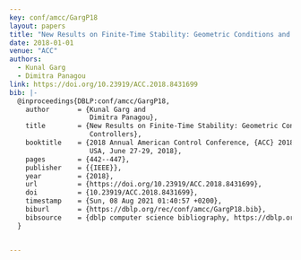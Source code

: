 ```yaml
---
key: conf/amcc/GargP18
layout: papers
title: "New Results on Finite-Time Stability: Geometric Conditions and Finite-Time Controllers."
date: 2018-01-01
venue: "ACC"
authors:
  - Kunal Garg
  - Dimitra Panagou
link: https://doi.org/10.23919/ACC.2018.8431699
bib: |-
  @inproceedings{DBLP:conf/amcc/GargP18,
    author       = {Kunal Garg and
                    Dimitra Panagou},
    title        = {New Results on Finite-Time Stability: Geometric Conditions and Finite-Time
                    Controllers},
    booktitle    = {2018 Annual American Control Conference, {ACC} 2018, Milwaukee, WI,
                    USA, June 27-29, 2018},
    pages        = {442--447},
    publisher    = {{IEEE}},
    year         = {2018},
    url          = {https://doi.org/10.23919/ACC.2018.8431699},
    doi          = {10.23919/ACC.2018.8431699},
    timestamp    = {Sun, 08 Aug 2021 01:40:57 +0200},
    biburl       = {https://dblp.org/rec/conf/amcc/GargP18.bib},
    bibsource    = {dblp computer science bibliography, https://dblp.org}
  }


---
```


